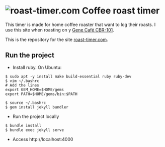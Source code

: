 # ![roast-timer.com](https://roast-timer.com/assets/timer-logo.png "roast-timer.com") Coffee roast timer

This timer is made for home coffee roaster that want to log their roasts. I use this site when roasting on y [Gene Café CBR-101](https://www.genecafe.eu/gene-cafe-cbr-101.php).

This is the repository for the site [roast-timer.com](https://roast-timer.com).

## Run the project

- Install ruby. On Ubuntu:

```
$ sudo apt -y install make build-essential ruby ruby-dev
$ vim ~/.bashrc
# Add the lines
export GEM_HOME=$HOME/gems
export PATH=$HOME/gems/bin:$PATH

$ source ~/.bashrc
$ gem install jekyll bundler
```
- Run the project locally
```
$ bundle install
$ bundle exec jekyll serve
```
- Access http://localhost:4000